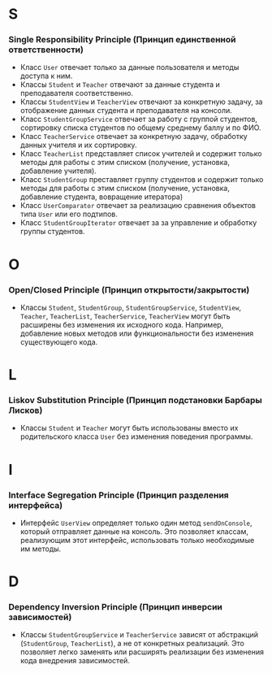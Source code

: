 
# S

### Single Responsibility Principle (Принцип единственной ответственности)

- Класс `User` отвечает только за данные пользователя и методы доступа к ним.
- Классы `Student` и `Teacher` отвечают за данные студента и преподавателя соответственно.
- Классы `StudentView` и `TeacherView` отвечают за конкретную задачу, за отображение данных
  студента и преподавателя на консоли.
- Класс `StudentGroupService` отвечает за работу с группой студентов, сортировку списка студентов
  по общему среднему баллу и по ФИО.
- Класс `TeacherService` отвечает за конкретную задачу, обработку данных учителя и их сортировку.
- Класс `TeacherList` представляет список учителей и содержит только методы для работы с этим списком
  (получение, установка, добавление учителя).
- Класс `StudentGroup` преставляет группу студентов и содержит только методы для работы с этим списком
  (получение, установка, добавление студента, вовращение итератора)
- Класс `UserComparator` отвечает за реализацию сравнения объектов типа `User` или его подтипов.
- Класс `StudentGroupIterator` отвечает за за управление и обработку группы студентов.

# O

### Open/Closed Principle (Принцип открытости/закрытости)

- Классы `Student`, `StudentGroup`, `StudentGroupService`, `StudentView`, `Teacher`, `TeacherList`, `TeacherService`,
  `TeacherView` могут быть расширены без изменения их исходного кода.
  Например, добавление новых методов или функциональности без изменения существующего кода.

# L

### Liskov Substitution Principle (Принцип подстановки Барбары Лисков)

- Классы `Student` и `Teacher` могут быть использованы вместо их родительского класса `User`
  без изменения поведения программы.

# I

### Interface Segregation Principle (Принцип разделения интерфейса)

- Интерфейс `UserView` определяет только один метод `sendOnConsole`, который отправляет данные на консоль.
  Это позволяет классам, реализующим этот интерфейс, использовать только необходимые им методы.

# D

### Dependency Inversion Principle (Принцип инверсии зависимостей)

- Классы `StudentGroupService` и `TeacherService` зависят от абстракций (`StudentGroup`, `TeacherList`),
  а не от конкретных реализаций. Это позволяет легко заменять
  или расширять реализации без изменения кода внедрения зависимостей.